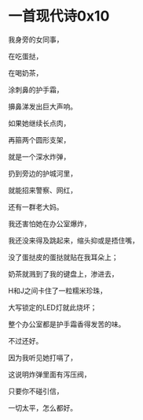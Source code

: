 # 一首现代诗0x10

我身旁的女同事，

在吃蛋挞，

在喝奶茶，

涂刺鼻的护手霜，

擤鼻涕发出巨大声响。

如果她继续长点肉，

再箍两个圆形支架，

就是一个深水炸弹，

扔到旁边的护城河里，

就能招来警察、网红，

还有一群老大妈。

我还害怕她在办公室爆炸，

我还没来得及跳起来，缩头抑或是捂住嘴，

没了蛋挞皮的蛋挞就贴在我耳朵上；

奶茶就溅到了我的键盘上，渗进去，

H和J之间卡住了一粒糯米珍珠，

大写锁定的LED灯就此烧坏；

整个办公室都是护手霜香得发苦的味。

不过还好。

因为我听见她打嗝了，

这说明炸弹里面有泻压阀，

只要你不碰引信，

一切太平，怎么都好。
